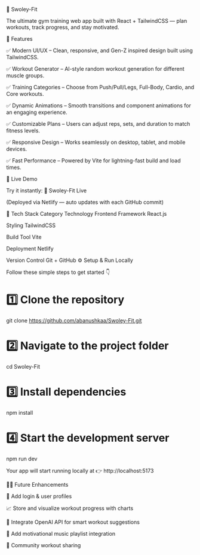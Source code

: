 💪 Swoley-Fit

The ultimate gym training web app built with React + TailwindCSS — plan workouts, track progress, and stay motivated.

🌟 Features

✅ Modern UI/UX – Clean, responsive, and Gen-Z inspired design built using TailwindCSS.

✅ Workout Generator – AI-style random workout generation for different muscle groups.

✅ Training Categories – Choose from Push/Pull/Legs, Full-Body, Cardio, and Core workouts.

✅ Dynamic Animations – Smooth transitions and component animations for an engaging experience.

✅ Customizable Plans – Users can adjust reps, sets, and duration to match fitness levels.

✅ Responsive Design – Works seamlessly on desktop, tablet, and mobile devices.

✅ Fast Performance – Powered by Vite for lightning-fast build and load times.

🚀 Live Demo

Try it instantly: 🔗 Swoley-Fit Live

(Deployed via Netlify — auto updates with each GitHub commit)

🧩 Tech Stack
Category	Technology
Frontend Framework	React.js

Styling	TailwindCSS

Build Tool	Vite

Deployment	Netlify

Version Control	Git + GitHub
⚙️ Setup & Run Locally

Follow these simple steps to get started 👇

# 1️⃣ Clone the repository
git clone https://github.com/abanushkaa/Swoley-Fit.git

# 2️⃣ Navigate to the project folder
cd Swoley-Fit

# 3️⃣ Install dependencies
npm install

# 4️⃣ Start the development server
npm run dev


Your app will start running locally at
👉 http://localhost:5173

🧑‍💻 Future Enhancements

🚀 Add login & user profiles

📈 Store and visualize workout progress with charts

🧠 Integrate OpenAI API for smart workout suggestions

🎵 Add motivational music playlist integration

💬 Community workout sharing
